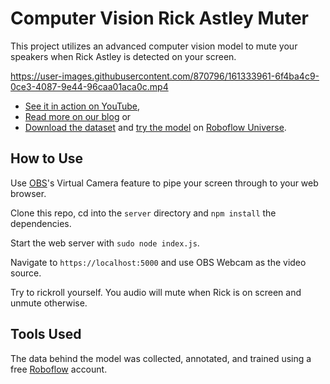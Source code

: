 # Computer Vision Rick Astley Muter

This project utilizes an advanced computer vision model to mute your
speakers when Rick Astley is detected on your screen.

https://user-images.githubusercontent.com/870796/161333961-6f4ba4c9-0ce3-4087-9e44-96caa01aca0c.mp4

* [See it in action on YouTube](https://youtu.be/uDUFPrNmBNU),
* [Read more on our blog](https://blog.roboflow.com/rick-realtime-intrusion-checker-kernel/) or
* [Download the dataset](https://universe.roboflow.com/april-public-yibrz/never-gonna/2/export) and [try the model](https://universe.roboflow.com/april-public-yibrz/never-gonna) on [Roboflow Universe](https://universe.roboflow.com).

## How to Use

Use [OBS](https://obsproject.com/)'s Virtual Camera feature to pipe your screen through
to your web browser.

Clone this repo, cd into the `server` directory and `npm install` the dependencies.

Start the web server with `sudo node index.js`.

Navigate to `https://localhost:5000` and use OBS Webcam as the video source.

Try to rickroll yourself. You audio will mute when Rick is on screen and unmute otherwise.

## Tools Used

The data behind the model was collected, annotated, and trained using
a free [Roboflow](https://roboflow.com) account.
